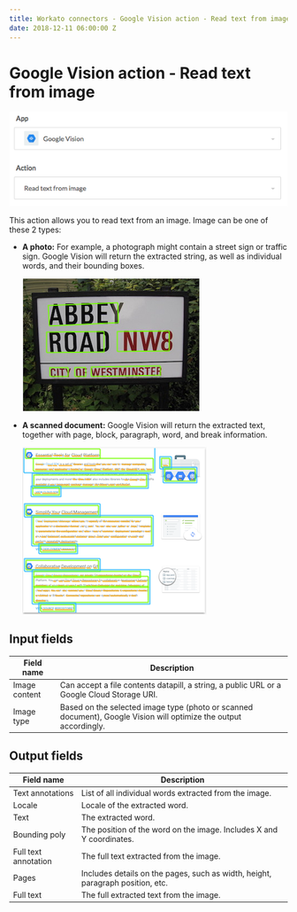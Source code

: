 ```yaml
---
title: Workato connectors - Google Vision action - Read text from image
date: 2018-12-11 06:00:00 Z
---
```


# Google Vision action - Read text from image

![Read text from image](/assets/images/connectors/google-vision/action-read-text.png)

This action allows you to read text from an image. Image can be one of these 2 types:

- **A photo:** For example, a photograph might contain a street sign or traffic sign. Google Vision will return the extracted string, as well as individual words, and their bounding boxes.

   ![Abbey Road photo](/assets/images/connectors/google-vision/abbey_road.png)

- **A scanned document:** Google Vision will return the extracted text, together with page, block, paragraph, word, and break information.

  ![Scanned document](/assets/images/connectors/google-vision/document_text.png)

## Input fields

| Field name | Description |
|---|---|
| Image content | Can accept a file contents datapill, a string, a public URL or a Google Cloud Storage URI. |
| Image type | Based on the selected image type (photo or scanned document), Google Vision will optimize the output accordingly. |

## Output fields

| Field name | Description |
|---|---|
| Text annotations | List of all individual words extracted from the image. |
| Locale | Locale of the extracted word. |
| Text | The extracted word. |
| Bounding poly | The position of the word on the image. Includes X and Y coordinates. |
| Full text annotation | The full text extracted from the image. |
| Pages | Includes details on the pages, such as width, height, paragraph position, etc. |
| Full text | The full extracted text from the image. |

